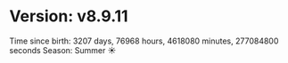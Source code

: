 # Version: v8.9.11
Time since birth: 3207 days, 76968 hours, 4618080 minutes, 277084800 seconds
Season: Summer ☀️
